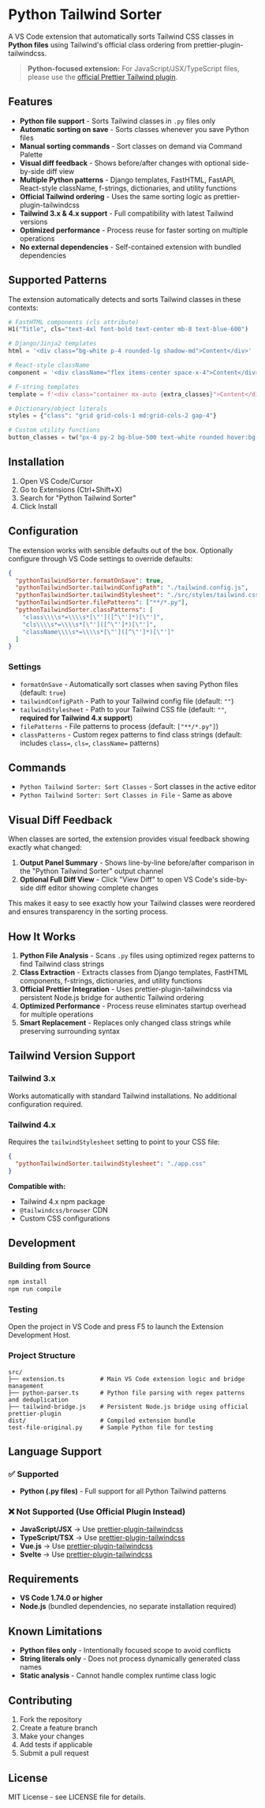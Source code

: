 # Python Tailwind Sorter

A VS Code extension that automatically sorts Tailwind CSS classes in **Python files** using Tailwind's official class ordering from prettier-plugin-tailwindcss.

> **Python-focused extension:** For JavaScript/JSX/TypeScript files, please use the [official Prettier Tailwind plugin](https://github.com/tailwindlabs/prettier-plugin-tailwindcss).

## Features

- **Python file support** - Sorts Tailwind classes in `.py` files only
- **Automatic sorting on save** - Sorts classes whenever you save Python files
- **Manual sorting commands** - Sort classes on demand via Command Palette  
- **Visual diff feedback** - Shows before/after changes with optional side-by-side diff view
- **Multiple Python patterns** - Django templates, FastHTML, FastAPI, React-style className, f-strings, dictionaries, and utility functions
- **Official Tailwind ordering** - Uses the same sorting logic as prettier-plugin-tailwindcss
- **Tailwind 3.x & 4.x support** - Full compatibility with latest Tailwind versions
- **Optimized performance** - Process reuse for faster sorting on multiple operations
- **No external dependencies** - Self-contained extension with bundled dependencies

## Supported Patterns

The extension automatically detects and sorts Tailwind classes in these contexts:

```python
# FastHTML components (cls attribute)
H1("Title", cls="text-4xl font-bold text-center mb-8 text-blue-600")

# Django/Jinja2 templates
html = '<div class="bg-white p-4 rounded-lg shadow-md">Content</div>'

# React-style className  
component = '<div className="flex items-center space-x-4">Content</div>'

# F-string templates
template = f'<div class="container mx-auto {extra_classes}">Content</div>'

# Dictionary/object literals
styles = {"class": "grid grid-cols-1 md:grid-cols-2 gap-4"}

# Custom utility functions
button_classes = tw("px-4 py-2 bg-blue-500 text-white rounded hover:bg-blue-600")
```

## Installation

1. Open VS Code/Cursor
2. Go to Extensions (Ctrl+Shift+X)
3. Search for "Python Tailwind Sorter"
4. Click Install

## Configuration

The extension works with sensible defaults out of the box. Optionally configure through VS Code settings to override defaults:

```json
{
  "pythonTailwindSorter.formatOnSave": true,
  "pythonTailwindSorter.tailwindConfigPath": "./tailwind.config.js",
  "pythonTailwindSorter.tailwindStylesheet": "./src/styles/tailwind.css",
  "pythonTailwindSorter.filePatterns": ["**/*.py"],
  "pythonTailwindSorter.classPatterns": [
    "class\\\\s*=\\\\s*[\"']([^\"']*)[\"']",
    "cls\\\\s*=\\\\s*[\"']([^\"']*)[\"']",
    "className\\\\s*=\\\\s*[\"']([^\"']*)[\"']"
  ]
}
```

### Settings

- `formatOnSave` - Automatically sort classes when saving Python files (default: `true`)
- `tailwindConfigPath` - Path to your Tailwind config file (default: `""`)
- `tailwindStylesheet` - Path to your Tailwind CSS file (default: `""`, **required for Tailwind 4.x support**)
- `filePatterns` - File patterns to process (default: `["**/*.py"]`)  
- `classPatterns` - Custom regex patterns to find class strings (default: includes `class=`, `cls=`, `className=` patterns)

## Commands

- `Python Tailwind Sorter: Sort Classes` - Sort classes in the active editor
- `Python Tailwind Sorter: Sort Classes in File` - Same as above

## Visual Diff Feedback

When classes are sorted, the extension provides visual feedback showing exactly what changed:

1. **Output Panel Summary** - Shows line-by-line before/after comparison in the "Python Tailwind Sorter" output channel
2. **Optional Full Diff View** - Click "View Diff" to open VS Code's side-by-side diff editor showing complete changes

This makes it easy to see exactly how your Tailwind classes were reordered and ensures transparency in the sorting process.

## How It Works

1. **Python File Analysis** - Scans `.py` files using optimized regex patterns to find Tailwind class strings
2. **Class Extraction** - Extracts classes from Django templates, FastHTML components, f-strings, dictionaries, and utility functions
3. **Official Prettier Integration** - Uses prettier-plugin-tailwindcss via persistent Node.js bridge for authentic Tailwind ordering
4. **Optimized Performance** - Process reuse eliminates startup overhead for multiple operations
5. **Smart Replacement** - Replaces only changed class strings while preserving surrounding syntax

## Tailwind Version Support

### Tailwind 3.x
Works automatically with standard Tailwind installations. No additional configuration required.

### Tailwind 4.x
Requires the `tailwindStylesheet` setting to point to your CSS file:

```json
{
  "pythonTailwindSorter.tailwindStylesheet": "./app.css"
}
```

**Compatible with:**
- Tailwind 4.x npm package
- `@tailwindcss/browser` CDN
- Custom CSS configurations

## Development

### Building from Source

```bash
npm install
npm run compile
```

### Testing

Open the project in VS Code and press F5 to launch the Extension Development Host.

### Project Structure

```
src/
├── extension.ts          # Main VS Code extension logic and bridge management
├── python-parser.ts      # Python file parsing with regex patterns and deduplication  
├── tailwind-bridge.js    # Persistent Node.js bridge using official prettier-plugin
dist/                     # Compiled extension bundle
test-file-original.py     # Sample Python file for testing
```

## Language Support

### ✅ Supported
- **Python (.py files)** - Full support for all Python Tailwind patterns

### ❌ Not Supported (Use Official Plugin Instead)
- **JavaScript/JSX** → Use [prettier-plugin-tailwindcss](https://github.com/tailwindlabs/prettier-plugin-tailwindcss)
- **TypeScript/TSX** → Use [prettier-plugin-tailwindcss](https://github.com/tailwindlabs/prettier-plugin-tailwindcss)
- **Vue.js** → Use [prettier-plugin-tailwindcss](https://github.com/tailwindlabs/prettier-plugin-tailwindcss)
- **Svelte** → Use [prettier-plugin-tailwindcss](https://github.com/tailwindlabs/prettier-plugin-tailwindcss)

## Requirements

- **VS Code 1.74.0 or higher**
- **Node.js** (bundled dependencies, no separate installation required)

## Known Limitations

- **Python files only** - Intentionally focused scope to avoid conflicts
- **String literals only** - Does not process dynamically generated class names
- **Static analysis** - Cannot handle complex runtime class logic

## Contributing

1. Fork the repository
2. Create a feature branch
3. Make your changes
4. Add tests if applicable
5. Submit a pull request

## License

MIT License - see LICENSE file for details.
